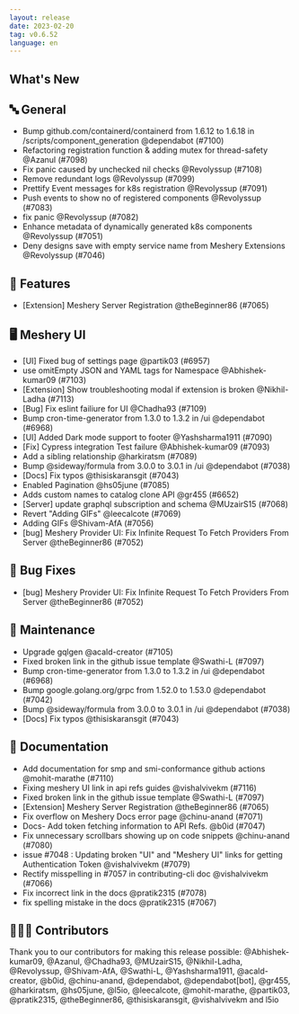 ```yaml
---
layout: release
date: 2023-02-20
tag: v0.6.52
language: en
---
```


## What's New

## 🔤 General

- Bump github.com/containerd/containerd from 1.6.12 to 1.6.18 in /scripts/component_generation @dependabot (#7100)
- Refactoring registration function & adding mutex for thread-safety @Azanul (#7098)
- Fix panic caused by unchecked nil checks @Revolyssup (#7108)
- Remove redundant logs @Revolyssup (#7099)
- Prettify Event messages for k8s registration @Revolyssup (#7091)
- Push events to show no of registered components @Revolyssup (#7083)
- fix panic @Revolyssup (#7082)
- Enhance metadata of dynamically generated k8s components @Revolyssup (#7051)
- Deny designs save with empty service name from Meshery Extensions @Revolyssup (#7046)

## 🚀 Features

- [Extension] Meshery Server Registration @theBeginner86 (#7065)

## 🖥 Meshery UI

- [UI] Fixed bug of settings page @partik03 (#6957)
- use omitEmpty JSON and YAML tags for Namespace @Abhishek-kumar09 (#7103)
- [Extension] Show troubleshooting modal if extension is broken @Nikhil-Ladha (#7113)
- [Bug] Fix eslint failiure for UI @Chadha93 (#7109)
- Bump cron-time-generator from 1.3.0 to 1.3.2 in /ui @dependabot (#6968)
- [UI] Added Dark mode support to footer @Yashsharma1911 (#7090)
- [Fix] Cypress integration Test failure @Abhishek-kumar09 (#7093)
- Add a sibling relationship @harkiratsm (#7089)
- Bump @sideway/formula from 3.0.0 to 3.0.1 in /ui @dependabot (#7038)
- [Docs] Fix typos @thisiskaransgit (#7043)
- Enabled Pagination @hs05june (#7085)
- Adds custom names to catalog clone API @gr455 (#6652)
- [Server] update graphql subscription and schema @MUzairS15 (#7068)
- Revert "Adding GIFs" @leecalcote (#7069)
- Adding GIFs @Shivam-AfA (#7056)
- [bug] Meshery Provider UI: Fix Infinite Request To Fetch Providers From Server @theBeginner86 (#7052)

## 🐛 Bug Fixes

- [bug] Meshery Provider UI: Fix Infinite Request To Fetch Providers From Server @theBeginner86 (#7052)

## 🧰 Maintenance

- Upgrade gqlgen @acald-creator (#7105)
- Fixed broken link in the github issue template @Swathi-L (#7097)
- Bump cron-time-generator from 1.3.0 to 1.3.2 in /ui @dependabot (#6968)
- Bump google.golang.org/grpc from 1.52.0 to 1.53.0 @dependabot (#7042)
- Bump @sideway/formula from 3.0.0 to 3.0.1 in /ui @dependabot (#7038)
- [Docs] Fix typos @thisiskaransgit (#7043)

## 📖 Documentation

- Add documentation for smp and smi-conformance github actions @mohit-marathe (#7110)
- Fixing meshery UI link in api refs guides @vishalvivekm (#7116)
- Fixed broken link in the github issue template @Swathi-L (#7097)
- [Extension] Meshery Server Registration @theBeginner86 (#7065)
- Fix overflow on Meshery Docs error page @chinu-anand (#7071)
- Docs- Add token fetching information to API Refs. @b0id (#7047)
- Fix unnecessary scrollbars showing up on code snippets @chinu-anand (#7080)
- issue #7048 : Updating broken "UI" and "Meshery UI" links for getting Authentication Token @vishalvivekm (#7079)
- Rectify misspelling in #7057 in contributing-cli doc @vishalvivekm (#7066)
- Fix incorrect link in the docs @pratik2315 (#7078)
- fix spelling mistake in the docs @pratik2315 (#7067)

## 👨🏽‍💻 Contributors

Thank you to our contributors for making this release possible:
@Abhishek-kumar09, @Azanul, @Chadha93, @MUzairS15, @Nikhil-Ladha, @Revolyssup, @Shivam-AfA, @Swathi-L, @Yashsharma1911, @acald-creator, @b0id, @chinu-anand, @dependabot, @dependabot[bot], @gr455, @harkiratsm, @hs05june, @l5io, @leecalcote, @mohit-marathe, @partik03, @pratik2315, @theBeginner86, @thisiskaransgit, @vishalvivekm and l5io
